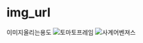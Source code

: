 # img_url
이미지올리는용도
![토마토프레임](https://github.com/user-attachments/assets/f7e2a627-596b-48b0-8ac4-9c25d0fc8ade)
![사계어벤져스](https://github.com/user-attachments/assets/d297bd11-bbe1-43b9-a10e-398445a16c79)
